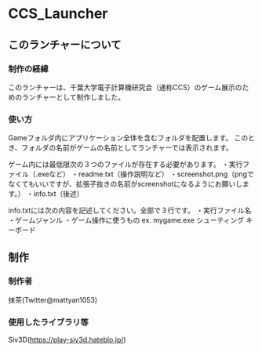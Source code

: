# CCS_Launcher

## このランチャーについて

### 制作の経緯
このランチャーは、千葉大学電子計算機研究会（通称CCS）のゲーム展示のためのランチャーとして制作しました。

### 使い方
Gameフォルダ内にアプリケーション全体を含むフォルダを配置します。
このとき、フォルダの名前がゲームの名前としてランチャーでは表示されます。

ゲーム内には最低限次の３つのファイルが存在する必要があります。
・実行ファイル（.exeなど）
・readme.txt（操作説明など）
・screenshot.png（pngでなくてもいいですが、拡張子抜きの名前がscreenshotになるようにお願いします。）
・info.txt（後述）

info.txtには次の内容を記述してください。全部で３行です。
・実行ファイル名
・ゲームジャンル
・ゲーム操作に使うもの
ex.
mygame.exe
シューティング
キーボード

## 制作

### 制作者
抹茶(Twitter@mattyan1053)

### 使用したライブラリ等
Siv3D(https://play-siv3d.hateblo.jp/)
